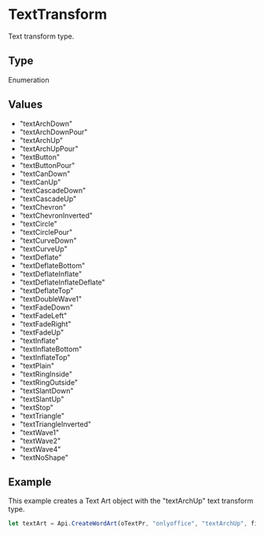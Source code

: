 # TextTransform

Text transform type.

## Type

Enumeration

## Values

- "textArchDown"
- "textArchDownPour"
- "textArchUp"
- "textArchUpPour"
- "textButton"
- "textButtonPour"
- "textCanDown"
- "textCanUp"
- "textCascadeDown"
- "textCascadeUp"
- "textChevron"
- "textChevronInverted"
- "textCircle"
- "textCirclePour"
- "textCurveDown"
- "textCurveUp"
- "textDeflate"
- "textDeflateBottom"
- "textDeflateInflate"
- "textDeflateInflateDeflate"
- "textDeflateTop"
- "textDoubleWave1"
- "textFadeDown"
- "textFadeLeft"
- "textFadeRight"
- "textFadeUp"
- "textInflate"
- "textInflateBottom"
- "textInflateTop"
- "textPlain"
- "textRingInside"
- "textRingOutside"
- "textSlantDown"
- "textSlantUp"
- "textStop"
- "textTriangle"
- "textTriangleInverted"
- "textWave1"
- "textWave2"
- "textWave4"
- "textNoShape"


## Example

This example creates a Text Art object with the "textArchUp" text transform type.

```javascript editor-
let textArt = Api.CreateWordArt(oTextPr, "onlyoffice", "textArchUp", fill, stroke, 0, 150 * 36000, 50 * 36000);
```
